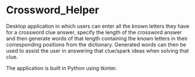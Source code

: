 # Crossword_Helper

Desktop application in which users can enter all the known letters they have for a crossword clue answer, specify the length of the crossword answer and then generate words of that length containing the known letters in their corresponding positions from the dictionary. Generated words can then be used to assist the user in answering that clue/spark ideas when solving that clue.

The application is built in Python using tkinter.
